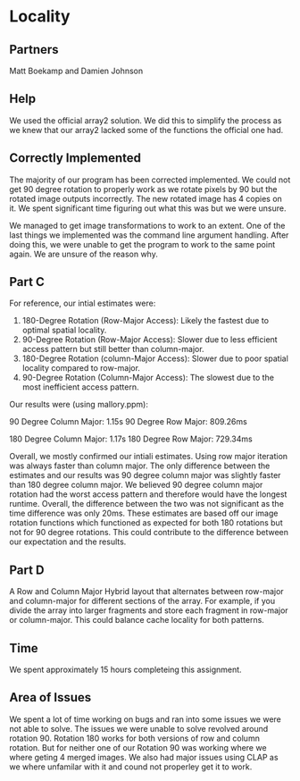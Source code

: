 # Locality

## Partners
Matt Boekamp and Damien Johnson

## Help
We used the official array2 solution. We did this to simplify the process as we knew that our array2 lacked some of the functions the official one had.

## Correctly Implemented
The majority of our program has been corrected implemented. We could not get 90 degree rotation to properly work as we rotate pixels by 90 but the rotated image outputs incorrectly. The new rotated image has 4 copies on it. We spent significant time figuring out what this was but we were unsure.

We managed to get image transformations to work to an extent. One of the last things we implemented was the command line argument handling. After doing this, we were unable to get the program to work to the same point again. We are unsure of the reason why. 

## Part C
For reference, our intial estimates were:

1. 180-Degree Rotation (Row-Major Access): Likely the fastest due to optimal spatial locality.
2. 90-Degree Rotation (Row-Major Access): Slower due to less efficient access pattern but still better than column-major.
3. 180-Degree Rotation (column-Major Access): Slower due to poor spatial locality compared to row-major.
4. 90-Degree Rotation (Column-Major Access): The slowest due to the most inefficient access pattern.

Our results were (using mallory.ppm):

90 Degree Column Major: 1.15s
90 Degree Row Major: 809.26ms

180 Degree Column Major: 1.17s
180 Degree Row Major: 729.34ms

Overall, we mostly confirmed our intiali estimates. Using row major iteration was always faster than column major. The only difference between the estimates and our results was 90 degree column major was slightly faster than 180 degree column major. We believed 90 degree column major rotation had the worst access pattern and therefore would have the longest runtime. Overall, the difference between the two was not significant as the time difference was only 20ms. These estimates are based off our image rotation functions which functioned as expected for both 180 rotations but not for 90 degree rotations. This could contribute to the difference between our expectation and the results. 

## Part D
A Row and Column Major Hybrid layout that alternates between row-major and column-major for different sections of the array. For example, if you divide the array into larger fragments and store each fragment in row-major or column-major. This could balance cache locality for both patterns. 

## Time
We spent approximately 15 hours completeing this assignment.

## Area of Issues 
We spent a lot of time working on bugs and ran into some issues we were not able to solve. The issues we were unable to solve revolved around rotation 90. Rotation 180 works for both versions of row and column rotation. But for neither one of our Rotation 90 was working where we where geting 4  merged images. We also had major issues using CLAP as we where unfamilar with it and cound not properley get it to work.